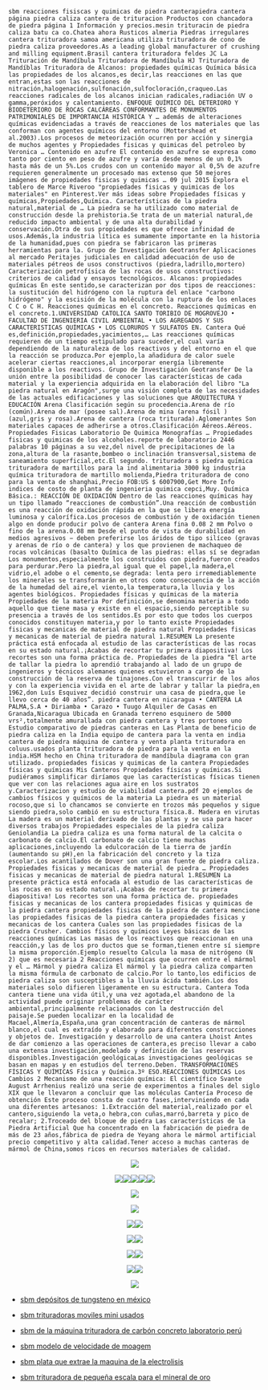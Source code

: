 
```
sbm reacciones fisiscas y quimicas de piedra canterapiedra cantera página piedra caliza cantera de trituracion Productos con chancadora de piedra página 1 Información y precios.mesin trituracin de piedra caliza batu ca co.Chatea ahora Rusticos almeria Piedras irregulares cantera trituradora samoa americana utiliza trituradora de cono de piedra caliza proveedores.As a leading global manufacturer of crushing and milling equipment.Brasil cantera trituradora feldes JC La Trituración de Mandíbula Trituradora de Mandíbula HJ Trituradora de Mandíblas Trituradora de Alcanos: propiedades químicas Química básica las propiedades de los alcanos,es decir,las reacciones en las que entran,estas son las reacciones de nitración,halogenación,sulfonación,sulfocloración,craqueo.Las reacciones radicales de los alcanos inician radicales,radiación UV o gamma,peróxidos y calentamiento. ENFOQUE QUÍMICO DEL DETERIORO Y BIODETERIORO DE ROCAS CALCÁREAS CONFORMANTES DE MONUMENTOS PATRIMONIALES DE IMPORTANCIA HISTÓRICA Y … además de alteraciones químicas evidenciadas a través de reacciones de los materiales que las conforman con agentes químicos del entorno (Mottershead et al.2003).Los procesos de meteorización ocurren por acción y sinergia de muchos agentes y Propiedades fisicas y quimicas del petroleo by Veronica … Contenido en azufre El contenido en azufre se expresa como tanto por ciento en peso de azufre y varía desde menos de un 0,1% hasta más de un 5%.Los crudos con un contenido mayor al 0,5% de azufre requieren generalmente un procesado mas extenso que 50 mejores imágenes de propiedades fisicas y quimicas … 09 jul 2015 Explora el tablero de Marce Riveroo "propiedades fisicas y quimicas de los materiales" en Pinterest.Ver más ideas sobre Propiedades físicas y químicas,Propiedades,Química. Características de la piedra natural,material de … La piedra se ha utilizado como material de construcción desde la prehistoria.Se trata de un material natural,de reducido impacto ambiental y de una alta durabilidad y conservación.Otra de sus propiedades es que ofrece infinidad de usos.Además,la industria lítica es sumamente importante en la historia de la humanidad,pues con piedra se fabricaron las primeras herramientas para la. Grupo de Investigación Geotransfer Aplicaciones al mercado Peritajes judiciales en calidad adecuación de uso de materiales pétreos de usos constructivos (piedra,ladrillo,mortero) Caracterización petrofísica de las rocas de usos constructivos: criterios de calidad y ensayos tecnológicos. Alcanos: propiedades químicas En este sentido,se caracterizan por dos tipos de reacciones: la sustitución del hidrógeno con la ruptura del enlace "carbono hidrógeno" y la escisión de la molécula con la ruptura de los enlaces C C o C H. Reacciones químicas en el concreto. Reacciones químicas en el concreto.1.UNIVERSIDAD CATOLICA SANTO TORIBIO DE MOGROVEJO • FACULTAD DE INGENIERIA CIVIL AMBIENTAL • LOS AGREGADOS Y SUS CARACTERISTICAS QUÍMICAS • LOS CLORUROS Y SULFATOS EN. Cantera Qué es,definición,propiedades,yacimientos,… Las reacciones químicas requieren de un tiempo estipulado para suceder,el cual varía dependiendo de la naturaleza de los reactivos y del entorno en el que la reacción se produzca.Por ejemplo,la añadidura de calor suele acelerar ciertas reacciones,al incorporar energía libremente disponible a los reactivos. Grupo de Investigación Geotransfer De la unión entre la posibilidad de conocer las características de cada material y la experiencia adquirida en la elaboración del libro "La piedra natural en Aragón",surge una visión completa de las necesidades de las actuales edificaciones y las soluciones que ARQUITECTURA Y EDUCACIÓN Arena Clasificación según su procedencia.Arena de río (común).Arena de mar (posee sal).Arena de mina (arena fósil ) (azul,gris y rosa).Arena de cantera (roca triturada).Aglomerantes Son materiales capaces de adherirse a otros.Clasificación Aéreos.Aéreos. Propiedades Fisicas Laboratorio De Quimica Monografías … Propiedades fisicas y quimicas de los alcoholes.reporte de laboratorio 2446 palabras 10 páginas a su vez,del nivel de precipitaciones de la zona,altura de la rasante,bombeo o inclinación transversal,sistema de saneamiento superficial,etc.El segundo. trituradora s piedra química trituradora de martillos para la ind alimentaria 3000 kg industria química trituradora de martillo molienda,Piedra trituradora de cono para la venta de shanghai,Precio FOB:US $ 6007900,Get More Info indices de costo de planta de ingenieria quimica cepci,Muy. Química Básica.: REACCIÓN DE OXIDACIÓN Dentro de las reacciones químicas hay un tipo llamado “reacciones de combustión”.Una reacción de combustión es una reacción de oxidación rápida en la que se libera energía luminosa y calorífica.Los procesos de combustión y de oxidación tienen algo en donde producir polvo de cantera Arena fina 0.08 2 mm Polvo o fino de la arena.0.08 mm Desde el punto de vista de durabilidad en medios agresivos − deben preferirse los áridos de tipo silíceo (gravas y arenas de río o de cantera) y los que provienen de machaqueo de rocas volcánicas (basalto Química de las piedras: ellas sí se degradan Los monumentos,especialmente los construidos con piedra,fueron creados para perdurar.Pero la piedra,al igual que el papel,la madera,el vidrio,el adobe o el cemento,se degrada: lenta pero irremediablemente los minerales se transformarán en otros como consecuencia de la acción de la humedad del aire,el viento,la temperatura,la lluvia y los agentes biológicos. Propiedades físicas y químicas de la materia Propiedades de la materia Por definición,se denomina materia a todo aquello que tiene masa y existe en el espacio,siendo perceptible su presencia a través de los sentidos.Es por esto que todos los cuerpos conocidos constituyen materia,y por lo tanto existe Propiedades fisicas y mecanicas de material de piedra natural Propiedades fisicas y mecanicas de material de piedra natural 1.RESUMEN La presente práctica está enfocada al estudio de las características de las rocas en su estado natural.¡Acabas de recortar tu primera diapositiva! Los recortes son una forma práctica de. Propiedades de la piedra “El arte de tallar la piedra lo aprendió trabajando al lado de un grupo de ingenieros y técnicos alemanes quienes estuvieron a cargo de la construcción de la reserva de tinajones.Con el transcurrir de los años y con la experiencia vivida en el arte de labrar y tallar la piedra,en 1962,don Luís Esquivez decidió construir una casa de piedra,que le llevo cerca de 40 años”. piedra cantera en nicaragua • CANTERA LA PALMA,S.A • Diriamba • Carazo • Tuugo Alquiler de Casas en Granada,Nicaragua Ubicada en Granada terreno esquinero de 5000 vrs²,totalmente amurallada con piedra cantera y tres portones uno Estudio comparativo de piedras canteras en Las Planta de beneficio de piedra caliza en la India equipo de cantera para la venta en india cantera de piedra máquina de cantera y venta planta trituradora en coluus.usados planta trituradora de piedra para la venta en la india.HSM hecho en China trituradora de mandíbula diagrama con gran utilizado. propiedades fisicas y quimicas de la cantera Propiedades físicas y químicas Mis Canteros Propiedades físicas y químicas.Si pudiéramos simplificar diríamos que las características físicas tienen que ver con las relaciones agua aire en los sustratos y.Caracterizacion y estudio de viabilidad cantera.pdf 20 ejemplos de cambios físicos y químicos de la materia La piedra es un material rocoso,que si lo chancamos se convierte en trozos más pequeños y sigue siendo piedra,solo cambió en su estructura física.8. Madera en virutas La madera es un material derivado de las plantas y se usa para hacer diversos trabajos Propiedades especiales de la piedra caliza Geniolandia La piedra caliza es una forma natural de la calcita o carbonato de calcio.El carbonato de calcio tiene muchas aplicaciones,incluyendo la edulcoración de la tierra de jardín (aumentando su pH),en la fabricación del concreto y la tiza escolar.Los acantilados de Dover son una gran fuente de piedra caliza. Propiedades fisicas y mecanicas de material de piedra … Propiedades fisicas y mecanicas de material de piedra natural 1.RESUMEN La presente práctica está enfocada al estudio de las características de las rocas en su estado natural.¡Acabas de recortar tu primera diapositiva! Los recortes son una forma práctica de. propiedades fisicas y mecanicas de los cantera propiedades fisicas y quimicas de la piedra cantera propiedades fisicas de la piedra de cantera mencione las propiedades fisicas de la piedra cantera propiedades fisicas y mecanicas de los cantera Cuales son las propiedades fisicas de la piedra Crusher. Cambios físicos y químicos Leyes básicas de las reacciones químicas Las masas de los reactivos que reaccionan en una reacción,y las de los pro ductos que se forman,tienen entre sí siempre la misma proporción.Ejemplo resuelto Calcula la masa de nitrógeno (N 2) que es necesaria 2 Reacciones químicas que ocurren entre el mármol y el … Mármol y piedra caliza El mármol y la piedra caliza comparten la misma fórmula de carbonato de calcio.Por lo tanto,los edificios de piedra caliza son susceptibles a la lluvia ácida también.Los dos materiales solo difieren ligeramente en su estructura. Cantera Toda cantera tiene una vida útil,y una vez agotada,el abandono de la actividad puede originar problemas de carácter ambiental,principalmente relacionados con la destrucción del paisaje.Se pueden localizar en la localidad de Macael,Almería,España,una gran concentración de canteras de mármol blanco,el cual es extraído y elaborado para diferentes construcciones y objetos de. Investigación y desarrollo de una cantera Lhoist Antes de dar comienzo a las operaciones de cantera,es preciso llevar a cabo una extensa investigación,modelado y definición de las reservas disponibles.Investigación geológicaLas investigaciones geológicas se basan en mapas y en estudios del terreno.Deben. TRANSFORMACIONES FÍSICAS Y QUÍMICAS Física y Química.3º ESO.REACCIONES QUÍMICAS Los Cambios 2 Mecanismo de una reacción química: El científico Svante August Arrhenius realizó una serie de experimentos a finales del siglo XIX que le llevaron a concluir que las moléculas Cantería Proceso de obtención Este proceso consta de cuatro fases,interviniendo en cada una diferentes artesanos: 1.Extracción del material,realizado por el cantero,siguiendo la veta,o hebra,con cuñas,marró,barreta y pico de recalar; 2.Troceado del bloque de piedra Las características de la Piedra Artificial Que ha concentrado en la fabricación de piedra de más de 23 años,fábrica de piedra de Yeyang ahora le mármol artificial precio competitivo y alta calidad.Tener acceso a muchas canteras de mármol de China,somos ricos en recursos materiales de calidad. 
```

<div align="center">

<a href="https://es-crusher.shibang-china.com/github&k=sbm+reacciones+fisiscas+y+quimicas+de+piedra+cantera"><img src="https://static.shibang-china.com/es/crusher/logo.jpg"></a>

<a href="https://es-crusher.shibang-china.com/github&k=sbm+reacciones+fisiscas+y+quimicas+de+piedra+cantera"><img src="https://static.shibang-china.com/es/crusher/index.jpg"></a><a href="https://es-crusher.shibang-china.com/material.htmlgithub&k=sbm+reacciones+fisiscas+y+quimicas+de+piedra+cantera"><img src="https://static.shibang-china.com/es/crusher/material.jpg"></a><a href="https://es-crusher.shibang-china.com/application.htmlgithub&k=sbm+reacciones+fisiscas+y+quimicas+de+piedra+cantera"><img src="https://static.shibang-china.com/es/crusher/application.jpg"></a><a href="https://es-crusher.shibang-china.com/aboutus.htmlgithub&k=sbm+reacciones+fisiscas+y+quimicas+de+piedra+cantera"><img src="https://static.shibang-china.com/es/crusher/aboutus.jpg"></a><a href="https://es-crusher.shibang-china.com/contact.htmlgithub&k=sbm+reacciones+fisiscas+y+quimicas+de+piedra+cantera"><img src="https://static.shibang-china.com/es/crusher/contact.jpg"></a>

<a href="https://es-crusher.shibang-china.com/github&k=sbm+reacciones+fisiscas+y+quimicas+de+piedra+cantera"><img src="https://static.shibang-china.com/es/crusher/banner.jpg"></a>

<a href="https://swt.shibang-china.com/github&k=sbm+reacciones+fisiscas+y+quimicas+de+piedra+cantera"><img src="https://static.shibang-china.com/es/crusher/text.jpg"></a>

<a href="https://swt.shibang-china.com/github&k=sbm+reacciones+fisiscas+y+quimicas+de+piedra+cantera"><img src="https://static.shibang-china.com/es/crusher/chat.jpg"></a><a href="https://es-crusher.shibang-china.com/contact.htmlgithub&k=sbm+reacciones+fisiscas+y+quimicas+de+piedra+cantera"><img src="https://static.shibang-china.com/es/crusher/message.jpg"></a>

<a href="https://es-crusher.shibang-china.com/products/pe.htmlgithub&k=sbm+reacciones+fisiscas+y+quimicas+de+piedra+cantera"><img src="https://static.shibang-china.com/es/crusher/pe.jpg"></a><a href="https://es-crusher.shibang-china.com/products/pf.htmlgithub&k=sbm+reacciones+fisiscas+y+quimicas+de+piedra+cantera"><img src="https://static.shibang-china.com/es/crusher/pf.jpg"></a>

<a href="https://es-crusher.shibang-china.com/products/hpt.htmlgithub&k=sbm+reacciones+fisiscas+y+quimicas+de+piedra+cantera"><img src="https://static.shibang-china.com/es/crusher/hpt.jpg"></a><a href="https://es-crusher.shibang-china.com/products/vsi.htmlgithub&k=sbm+reacciones+fisiscas+y+quimicas+de+piedra+cantera"><img src="https://static.shibang-china.com/es/crusher/vsi.jpg"></a>

<a href="https://es-crusher.shibang-china.com/products/klv.htmlgithub&k=sbm+reacciones+fisiscas+y+quimicas+de+piedra+cantera"><img src="https://static.shibang-china.com/es/crusher/klv.jpg"></a><a href="https://es-crusher.shibang-china.com/products/portable.htmlgithub&k=sbm+reacciones+fisiscas+y+quimicas+de+piedra+cantera"><img src="https://static.shibang-china.com/es/crusher/portable.jpg"></a>

<a href="https://swt.shibang-china.com/github&k=sbm+reacciones+fisiscas+y+quimicas+de+piedra+cantera"><img src="https://static.shibang-china.com/es/crusher/case.jpg"></a>

</div>


* [sbm depósitos de tungsteno en méxico](sbm%20dep%C3%B3sitos%20de%20tungsteno%20en%20m%C3%A9xico.md)

* [sbm trituradoras moviles mini usados](sbm%20trituradoras%20moviles%20mini%20usados.md)

* [sbm de la máquina trituradora de carbón concreto laboratorio perú](sbm%20de%20la%20m%C3%A1quina%20trituradora%20de%20carb%C3%B3n%20concreto%20laboratorio%20per%C3%BA.md)

* [sbm modelo de velocidade de moagem](sbm%20modelo%20de%20velocidade%20de%20moagem.md)

* [sbm plata que extrae la maquina de la electrolisis](sbm%20plata%20que%20extrae%20la%20maquina%20de%20la%20electrolisis.md)

* [sbm trituradora de pequeña escala para el mineral de oro](sbm%20trituradora%20de%20peque%C3%B1a%20escala%20para%20el%20mineral%20de%20oro.md)